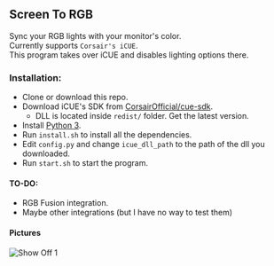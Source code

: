 ## Screen To RGB

Sync your RGB lights with your monitor's color.\
Currently supports `Corsair's iCUE`.\
This program takes over iCUE and disables lighting options there.

### Installation:
* Clone or download this repo.
* Download iCUE's SDK from [CorsairOfficial/cue-sdk](https://github.com/CorsairOfficial/cue-sdk/releases).
    * DLL is located inside `redist/` folder. Get the latest version.
* Install [Python 3](https://www.python.org/downloads/).
* Run `install.sh` to install all the dependencies.
* Edit `config.py` and change `icue_dll_path` to the path of the dll you downloaded.
* Run `start.sh` to start the program.


#### TO-DO:
* RGB Fusion integration.
* Maybe other integrations (but I have no way to test them)

#### Pictures
![Show Off 1](./__assets__/show_off_1.gif)
